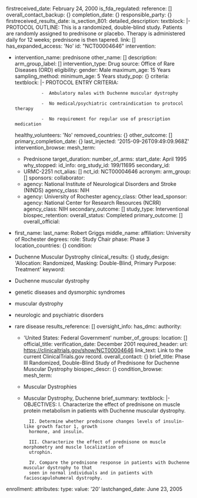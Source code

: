 firstreceived_date: February 24, 2000
is_fda_regulated: 
reference: []
overall_contact_backup: {}
completion_date: {}
responsible_party: {}
firstreceived_results_date: 
is_section_801: 
detailed_description:
  textblock: |-
    PROTOCOL OUTLINE: This is a randomized, double-blind study. Patients are randomly assigned
          to prednisone or placebo. Therapy is administered daily for 12 weeks; prednisone is then
          tapered.
link: []
has_expanded_access: 'No'
id: "NCT00004646"
intervention:
- intervention_name: prednisone
  other_name: []
  description: 
  arm_group_label: []
  intervention_type: Drug
source: Office of Rare Diseases (ORD)
eligibility:
  gender: Male
  maximum_age: 15 Years
  sampling_method: 
  minimum_age: 5 Years
  study_pop: {}
  criteria:
    textblock: |-
      PROTOCOL ENTRY CRITERIA:

                -  Ambulatory males with Duchenne muscular dystrophy

                -  No medical/psychiatric contraindication to protocol therapy

                -  No requirement for regular use of prescription medication
  healthy_volunteers: 'No'
removed_countries: {}
other_outcome: []
primary_completion_date: {}
last_injected: '2015-09-26T09:49:09.968Z'
intervention_browse:
  mesh_term:
  - Prednisone
target_duration: 
number_of_arms: 
start_date: April 1995
why_stopped: 
id_info:
  org_study_id: 199/11695
  secondary_id:
  - URMC-2251
  nct_alias: []
  nct_id: NCT00004646
acronym: 
arm_group: []
sponsors:
  collaborator:
  - agency: National Institute of Neurological Disorders and Stroke (NINDS)
    agency_class: NIH
  - agency: University of Rochester
    agency_class: Other
  lead_sponsor:
    agency: National Center for Research Resources (NCRR)
    agency_class: NIH
secondary_outcome: []
study_type: Interventional
biospec_retention: 
overall_status: Completed
primary_outcome: []
overall_official:
- first_name: 
  last_name: Robert Griggs
  middle_name: 
  affiliation: University of Rochester
  degrees: 
  role: Study Chair
phase: Phase 3
location_countries: {}
condition:
- Duchenne Muscular Dystrophy
clinical_results: {}
study_design: 'Allocation: Randomized, Masking: Double-Blind, Primary Purpose: Treatment'
keyword:
- Duchenne muscular dystrophy
- genetic diseases and dysmorphic syndromes
- muscular dystrophy
- neurologic and psychiatric disorders
- rare disease
results_reference: []
oversight_info:
  has_dmc: 
  authority:
  - 'United States: Federal Government'
number_of_groups: 
location: []
official_title: 
verification_date: December 2001
required_header:
  url: https://clinicaltrials.gov/show/NCT00004646
  link_text: Link to the current ClinicalTrials.gov record.
overall_contact: {}
brief_title: Phase III Randomized, Double-Blind Study of Prednisone for Duchenne Muscular
  Dystrophy
biospec_descr: {}
condition_browse:
  mesh_term:
  - Muscular Dystrophies
  - Muscular Dystrophy, Duchenne
brief_summary:
  textblock: |-
    OBJECTIVES: I. Characterize the effect of prednisone on muscle protein metabolism in
          patients with Duchenne muscular dystrophy.

          II. Determine whether prednisone changes levels of insulin-like growth factor 1, growth
          hormone, and insulin.

          III. Characterize the effect of prednisone on muscle morphometry and muscle localization of
          utrophin.

          IV. Compare the prednisone response in patients with Duchenne muscular dystrophy to that
          seen in normal individuals and in patients with facioscapulohumeral dystrophy.
enrollment:
  attributes:
    type: 
  value: '20'
lastchanged_date: June 23, 2005
